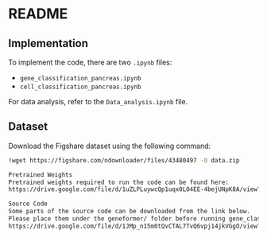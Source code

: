 # README

## Implementation

To implement the code, there are two `.ipynb` files:

- `gene_classification_pancreas.ipynb`
- `cell_classification_pancreas.ipynb`

For data analysis, refer to the `Data_analysis.ipynb` file.

## Dataset

Download the Figshare dataset using the following command:

```bash
!wget https://figshare.com/ndownloader/files/43480497 -O data.zip

Pretrained Weights
Pretrained weights required to run the code can be found here:
https://drive.google.com/file/d/1uZLPLuywcQp1uqx0LO4EE-4bejUNpK8A/view?usp=drive_link

Source Code
Some parts of the source code can be downloaded from the link below.
Please place them under the geneformer/ folder before running gene_classification_pancreas.ipynb and cell_classification_pancreas.ipynb:
https://drive.google.com/file/d/1JMp_n15m0tQvCTAL7TvQ6vpj14jkVGgO/view?usp=drive_link

